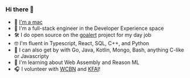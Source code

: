 ### Hi there 👋

- 🍎 [I'm a mac](https://www.youtube.com/watch?v=0eEG5LVXdKo)
- 🥞 I'm a full-stack engineer in the Developer Experience space
- 🛠 I do open source on the [goalert](https://github.com/target/goalert) project for my day job
- 🤓 I'm fluent in Typescript, React, SQL, C++, and Python
- 🙂 I can also get by with Go, Java, Kotlin, Mongo, Bash, anything C-like or Javascripty
- 🌱 I'm learning about Web Assembly and Reason ML
- 🎧 I volunteer with [WCBN](http://floyd.wcbn.org:8000/wcbn-hd.mp3) and [KFAI](http://www.kfai.org/sites/default/stream/jplayer.html)!
